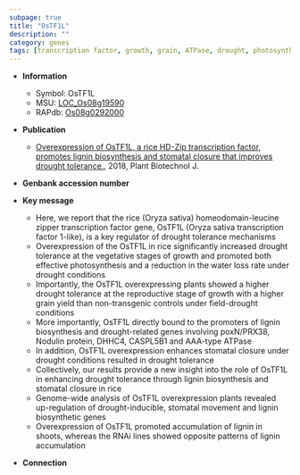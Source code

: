 ```yaml
---
subpage: true
title: "OsTF1L"
description: ""
category: genes
tags: [transcription factor, growth, grain, ATPase, drought, photosynthesis, tolerance, grain yield, yield, vegetative, drought tolerance, reproductive, stomatal, lignin, lignin biosynthesis, water loss]
---
```


* **Information**  
    + Symbol: OsTF1L  
    + MSU: [LOC_Os08g19590](http://rice.plantbiology.msu.edu/cgi-bin/ORF_infopage.cgi?orf=LOC_Os08g19590)  
    + RAPdb: [Os08g0292000](http://rapdb.dna.affrc.go.jp/viewer/gbrowse_details/irgsp1?name=Os08g0292000)  

* **Publication**  
    + [Overexpression of OsTF1L, a rice HD-Zip transcription factor, promotes lignin biosynthesis and stomatal closure that improves drought tolerance.](http://www.ncbi.nlm.nih.gov/pubmed?term=Overexpression+of+OsTF1L,+a+rice+HD-Zip+transcription+factor,+promotes+lignin+biosynthesis+and+stomatal+closure+that+improves+drought+tolerance.%5BTitle%5D), 2018, Plant Biotechnol J.

* **Genbank accession number**  

* **Key message**  
    + Here, we report that the rice (Oryza sativa) homeodomain-leucine zipper transcription factor gene, OsTF1L (Oryza sativa transcription factor 1-like), is a key regulator of drought tolerance mechanisms
    + Overexpression of the OsTF1L in rice significantly increased drought tolerance at the vegetative stages of growth and promoted both effective photosynthesis and a reduction in the water loss rate under drought conditions
    + Importantly, the OsTF1L overexpressing plants showed a higher drought tolerance at the reproductive stage of growth with a higher grain yield than non-transgenic controls under field-drought conditions
    + More importantly, OsTF1L directly bound to the promoters of lignin biosynthesis and drought-related genes involving poxN/PRX38, Nodulin protein, DHHC4, CASPL5B1 and AAA-type ATPase
    + In addition, OsTF1L overexpression enhances stomatal closure under drought conditions resulted in drought tolerance
    + Collectively, our results provide a new insight into the role of OsTF1L in enhancing drought tolerance through lignin biosynthesis and stomatal closure in rice
    + Genome-wide analysis of OsTF1L overexpression plants revealed up-regulation of drought-inducible, stomatal movement and lignin biosynthetic genes
    + Overexpression of OsTF1L promoted accumulation of lignin in shoots, whereas the RNAi lines showed opposite patterns of lignin accumulation

* **Connection**  



